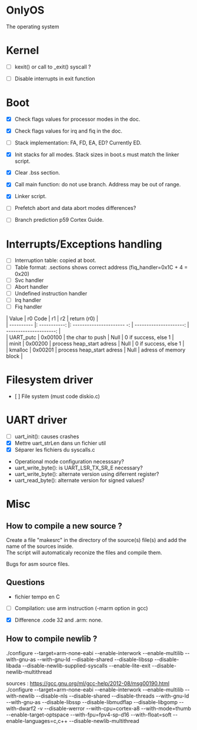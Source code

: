 # OnlyOS
The operating system

# Kernel
- [ ] kexit() or call to _exit() syscall ?
- [ ] Disable interrupts in exit function


# Boot
- [x] Check flags values for processor modes in the doc.
- [x] Check flags values for irq and fiq in the doc.
- [ ] Stack implementation: FA, FD, EA, ED? Currently ED.
- [x] Init stacks for all modes. Stack sizes in boot.s must match the linker script.
- [x] Clear .bss section.
- [x] Call main function: do not use branch. Address may be out of range.
- [x] Linker script.
- [ ] Prefetch abort and data abort modes differences?
- [ ] Branch prediction p59 Cortex Guide.


# Interrupts/Exceptions handling
- [ ] Interruption table: copied at boot.
- [ ] Table format: .sections shows correct address (fiq_handler=0x1C + 4 = 0x20)
- [ ] Svc handler
- [ ] Abort handler
- [ ] Undefined instruction handler
- [ ] Irq handler
- [ ] Fiq handler

|    Value   | r0 Code       |     r1                     |   r2                   | return (r0)            |  
| ---------- |: -----------: |: ---------------------- -: | ---------------------: | ---------------------: |  
| UART_putc  | 0x00100       |  the char to push          | Null                   | 0 if success, else 1   |  
| minit      | 0x00200       |  process heap_start adress | Null                   | 0 if success, else 1   |  
| kmalloc    | 0x00201       |  process heap_start adress | Null                   | adress of memory block |  


# Filesystem driver
- [ ] File system (must code diskio.c)


# UART driver
- [ ] uart_init(): causes crashes
- [X] Mettre uart_strLen dans un fichier util
- [X] Séparer les fichiers du syscalls.c
- Operational mode configuration necesssary?
- uart_write_byte(): is UART_LSR_TX_SR_E necessary?
- uart_write_byte(): alternate version using diferrent register?
- uart_read_byte(): alternate version for signed values?


# Misc
How to compile a new source ?
-----------------------------
Create a file "makesrc" in the directory of the source(s) file(s) and add the name of the sources inside.  
The script will automaticaly reconize the files and compile them.  

Bugs for asm source files.  

Questions
---------
- fichier tempo en C
- [ ] Compilation: use arm instruction (-marm option in gcc)
- [x] Difference .code 32 and .arm: none.


How to compile newlib ?
-----------------------
./configure --target=arm-none-eabi --enable-interwork --enable-multilib --with-gnu-as --with-gnu-ld --disable-shared --disable-libssp --disable-libada --disable-newlib-supplied-syscalls --enable-lite-exit --disable-newlib-multithread

sources : https://gcc.gnu.org/ml/gcc-help/2012-08/msg00190.html
./configure --target=arm-none-eabi --enable-interwork --enable-multilib --with-newlib --disable-nls --disable-shared --disable-threads --with-gnu-ld --with-gnu-as --disable-libssp --disable-libmudflap --disable-libgomp --with-dwarf2 -v --disable-werror --with-cpu=cortex-a8 --with-mode=thumb --enable-target-optspace --with-fpu=fpv4-sp-d16 --with-float=soft --enable-languages=c,c++ --disable-newlib-multithread

